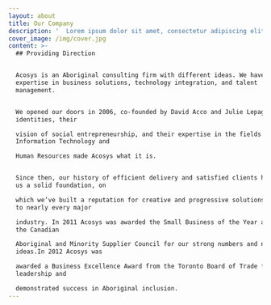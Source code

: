 ```yaml
---
layout: about
title: Our Company
description: '  Lorem ipsum dolor sit amet, consectetur adipiscing elit. Phasellus sit amet iaculis elit. Nam semper ut arcu non placerat. Praesent nibh massa varius.'
cover_image: /img/cover.jpg
content: >-
  ## Providing Direction


  Acosys is an Aboriginal consulting firm with different ideas. We have
  expertise in business solutions, technology integration, and talent
  management.


  We opened our doors in 2006, co-founded by David Acco and Julie Lepage. Their
  identities, their

  vision of social entrepreneurship, and their expertise in the fields of
  Information Technology and

  Human Resources made Acosys what it is.


  Since then, our history of efficient delivery and satisfied clients has given
  us a solid foundation, on

  which we’ve built a reputation for creative and progressive solutions catering
  to nearly every major

  industry. In 2011 Acosys was awarded the Small Business of the Year award by
  the Canadian

  Aboriginal and Minority Supplier Council for our strong numbers and new
  ideas.In 2012 Acosys was

  awarded a Business Excellence Award from the Toronto Board of Trade for our
  leadership and

  demonstrated success in Aboriginal inclusion.
---
```


